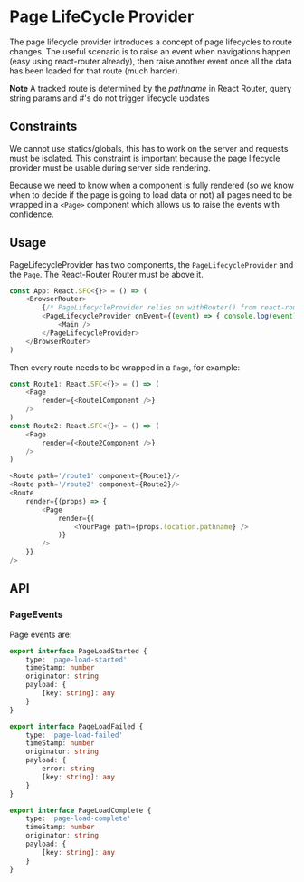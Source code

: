 # Page LifeCycle Provider
The page lifecycle provider introduces a concept of page lifecycles to route changes. The useful scenario is to raise an event when navigations happen (easy using react-router already), then raise another event once all the data has been loaded for that route (much harder).

**Note** A tracked route is determined by the *pathname* in React Router, query string params and #'s do not trigger lifecycle updates

## Constraints
We cannot use statics/globals, this has to work on the server and requests must be isolated. This constraint is important because the page lifecycle provider must be usable during server side rendering.

Because we need to know when a component is fully rendered (so we know when to decide if the page is going to load data or not) all pages need to be wrapped in a `<Page>` component which allows us to raise the events with confidence.

## Usage
PageLifecycleProvider has two components, the `PageLifecycleProvider` and the `Page`. The React-Router Router must be above it.

``` ts
const App: React.SFC<{}> = () => (
    <BrowserRouter>
        {/* PageLifecycleProvider relies on withRouter() from react-router */}
        <PageLifecycleProvider onEvent={(event) => { console.log(event) }}
            <Main />
        </PageLifecycleProvider>
    </BrowserRouter>
)
```

Then every route needs to be wrapped in a `Page`, for example:

``` ts
const Route1: React.SFC<{}> = () => (
    <Page
        render={<Route1Component />}
    />
)
const Route2: React.SFC<{}> = () => (
    <Page
        render={<Route2Component />}
    />
)

<Route path='/route1' component={Route1}/>
<Route path='/route2' component={Route2}/>
<Route
    render={(props) => {
        <Page
            render={(
                <YourPage path={props.location.pathname} />
            )}
        />
    }}
/>
```

## API

### PageEvents
Page events are:

``` ts
export interface PageLoadStarted {
    type: 'page-load-started'
    timeStamp: number
    originator: string
    payload: {
        [key: string]: any
    }
}

export interface PageLoadFailed {
    type: 'page-load-failed'
    timeStamp: number
    originator: string
    payload: {
        error: string
        [key: string]: any
    }
}

export interface PageLoadComplete {
    type: 'page-load-complete'
    timeStamp: number
    originator: string
    payload: {
        [key: string]: any
    }
}
```

